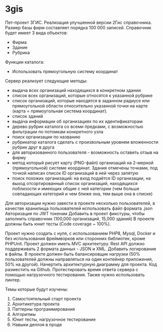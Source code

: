 # 3gis

Пет-проект 3ГИС.
Реализация улучшенной версии 2Гис справочника. 
Размер базы фирм составляет порядка 100 000 записей. Справочник будет имеет 3 вида объектов:

* Фирма
* Здание
* Рубрика

Функции каталога:

* Использовать прямоугольную систему координат

Сервер реализует следующие методы:

* выдача всех организаций находящихся в конкретном здании
* список всех организаций, которые относятся к указанной рубрике
* список организаций, которые находятся в заданном радиусе или прямоугольной области относительно указанной точки на карте (карта = прямоугольная система координат).
* список зданий
* выдача информации об организациях по их идентификаторам
* дерево рубрик каталога со всеми предками, с возможностью фильтрации по потомкам конкретного узла
* поиск организации по названию
* рубрикатор каталога сделать с произвольным уровнем вложенности рубрик друг в друга
* для авторизованного пользователя - возможность оставить отзыв на фирму
* метод который рисует карту (PNG-файл) организаций на 2-мерной (прямоугольной) системе координат. Здания отмечены точками, под точкой написан список ID организаций в ней через запятую
* поиск похожих организаций: на вход подаётся ID организации, на выход отсортированный список организаций, находящихся поблизости и имеющих общие с ней категории (чем больше совпадающих категорий и чем ближе она, тем выше она в списке)

Для авторизации нужно завести в проекте несколько пользователей, в качестве хранилища пользователей использовать файл формата .json
Авторизация по JWT токенам
Добавить в проект фикстуры, чтобы заполнить справочник (100,000 организаций, 15,000 зданий)
В проекте должны быть юнит тесты (Code coverage ~ 100%).

Проект нужно создать с нуля, с использованием PHP8, Mysql, Docker и без использования фреймворков или сторонних библиотек, кроме PHPUnit.
Проект должен иметь MVC архитектуру. Rest API должно поддерживать 2 формата данных - JSON и XML.
Добавить логирование в файлы.
В проекте должен быть балансировщик нагрузки (50% пользователей должны направляться на один контейнер приложения, 50% на другой).
Начертить архитектурную диаграмму для проекта.
Код разместить на Github.
Протестировать время ответа сервера с помощью нагрузочного тестирования.
Также нужно использовать линтер.


Темы которые будут изучены:
1. Самостоятельный старт проекта
2. Архитикетура проекта
3. Паттерны программирования
4. Алгоритмы
5. Юнит тесты, нагрузочное тестирование
6. Навыки деплоя в проде
